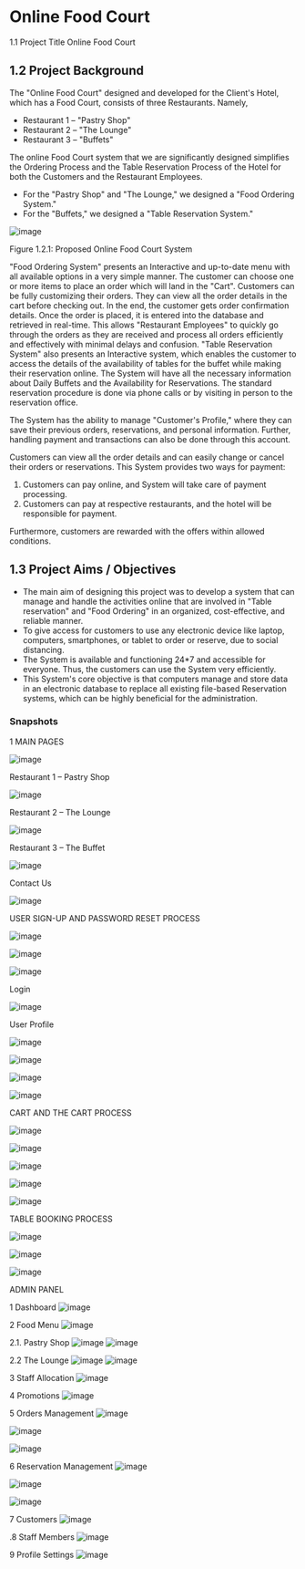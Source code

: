 # Online Food Court
1.1 Project Title
Online Food Court

## 1.2 Project Background

The "Online Food Court" designed and developed for the Client's Hotel, which has a Food Court, consists of three Restaurants. 
	Namely,
-	Restaurant 1 – "Pastry Shop" 
-	Restaurant 2 – "The Lounge" 
-	Restaurant 3 – "Buffets" 

The online Food Court system that we are significantly designed simplifies the Ordering Process and the Table Reservation Process of the Hotel for both the Customers and the Restaurant Employees. 

- For the "Pastry Shop" and "The Lounge," we designed a "Food Ordering System." 
- For the "Buffets," we designed a "Table Reservation System." 

![image](https://user-images.githubusercontent.com/64683688/159475375-7f88790a-3d2d-41bc-a18b-8062bc78e50e.png)
 
Figure 1.2.1: Proposed Online Food Court System

"Food Ordering System" presents an Interactive and up-to-date menu with all available options in a very simple manner. The customer can choose one or more items to place an order which will land in the "Cart". Customers can be fully customizing their orders. They can view all the order details in the cart before checking out. In the end, the customer gets order confirmation details. Once the order is placed, it is entered into the database and retrieved in real-time. This allows "Restaurant Employees" to quickly go through the orders as they are received and process all orders efficiently and effectively with minimal delays and confusion. "Table Reservation System" also presents an Interactive system, which enables the customer to access the details of the availability of tables for the buffet while making their reservation online. The System will have all the necessary information about Daily Buffets and the Availability for Reservations. The standard reservation procedure is done via phone calls or by visiting in person to the reservation office.  

The System has the ability to manage "Customer's Profile," where they can save their previous orders, reservations, and personal information. Further, handling payment and transactions can also be done through this account.  

Customers can view all the order details and can easily change or cancel their orders or reservations. This System provides two ways for payment:  

1.	Customers can pay online, and System will take care of payment processing.  
2.	Customers can pay at respective restaurants, and the hotel will be responsible for payment. 

Furthermore, customers are rewarded with the offers within allowed conditions.	

## 1.3 Project Aims / Objectives

-	The main aim of designing this project was to develop a system that can manage and handle the activities online that are involved in "Table reservation" and "Food Ordering" in an organized, cost-effective, and reliable manner. 
-	To give access for customers to use any electronic device like laptop, computers, smartphones, or tablet to order or reserve, due to social distancing. 
-	The System is available and functioning 24*7 and accessible for everyone. Thus, the customers can use the System very efficiently. 
-	This System's core objective is that computers manage and store data in an electronic database to replace all existing file-based Reservation systems, which can be highly beneficial for the administration. 

### Snapshots

1 MAIN PAGES

![image](https://user-images.githubusercontent.com/64683688/159487951-9362661c-e1b5-4ad5-b533-ba3cc8a6487a.png)

Restaurant 1 – Pastry Shop

![image](https://user-images.githubusercontent.com/64683688/159488008-7a07d2d0-a148-49f3-90ee-6f95382f895f.png)

Restaurant 2 – The Lounge

![image](https://user-images.githubusercontent.com/64683688/159488056-7d4d5702-5eef-4fb6-9b6a-a8e9b1897195.png)

Restaurant 3 – The Buffet

![image](https://user-images.githubusercontent.com/64683688/159488103-80a54205-4f89-4907-ac2e-66ce9140938d.png)

Contact Us

![image](https://user-images.githubusercontent.com/64683688/159488167-53f26bc3-a9dc-49ed-aee4-28f1d5e74ecc.png)

USER SIGN-UP AND PASSWORD RESET PROCESS

![image](https://user-images.githubusercontent.com/64683688/159488287-58d7f402-d0c6-435d-8ffc-6633549f1984.png)

![image](https://user-images.githubusercontent.com/64683688/159488558-41ad991a-eb4f-4713-b3f1-9989f6a215be.png)

![image](https://user-images.githubusercontent.com/64683688/159488598-daa704c8-1efc-4f24-851f-160a25447b21.png)

Login

![image](https://user-images.githubusercontent.com/64683688/159488584-3ba682f7-7ccd-44f7-a33a-d422ce6b2680.png)

User Profile

![image](https://user-images.githubusercontent.com/64683688/159488669-b4fe8d8b-52a5-4f69-9b99-d81c08fdc07b.png)

![image](https://user-images.githubusercontent.com/64683688/159488690-36b47a9d-39a3-4804-b06e-f21b116a5cab.png)

![image](https://user-images.githubusercontent.com/64683688/159488718-5a268d60-b785-4c7c-87a5-b2ebe6f52e6e.png)

![image](https://user-images.githubusercontent.com/64683688/159488755-e8250e54-bfdd-412a-8a8b-59fbdd9c7739.png)

CART AND THE CART PROCESS

![image](https://user-images.githubusercontent.com/64683688/159488876-f3cb5389-aafe-45a3-87ff-0a8a0291603c.png)

![image](https://user-images.githubusercontent.com/64683688/159488937-72c8d996-5388-4bc9-8fc2-682a42410d26.png)

![image](https://user-images.githubusercontent.com/64683688/159488948-740a7eed-83b4-4722-b3da-a9e9ac4736d8.png)

![image](https://user-images.githubusercontent.com/64683688/159489020-42f00e08-406d-4957-ae5b-7396245e8226.png)

![image](https://user-images.githubusercontent.com/64683688/159489052-03d55fd6-7a8e-4c3a-9137-8216bd239763.png)

TABLE BOOKING PROCESS

![image](https://user-images.githubusercontent.com/64683688/159493325-5ebb0723-028e-45e2-b54e-f265fb970a69.png)

![image](https://user-images.githubusercontent.com/64683688/159493347-1a3a42e4-76e1-4cec-a434-2d7bff4b0d31.png)

![image](https://user-images.githubusercontent.com/64683688/159493371-6b4fe846-ed28-4b7a-b29f-106f129194f1.png)

ADMIN PANEL

1 Dashboard
![image](https://user-images.githubusercontent.com/64683688/159649584-429526d9-af72-4d0d-9f0a-9285b2d30f7d.png)

2 Food Menu
![image](https://user-images.githubusercontent.com/64683688/159649613-ddbe4af4-9eeb-4eeb-bbbf-1e2081d78f85.png)

2.1. Pastry Shop
![image](https://user-images.githubusercontent.com/64683688/159649693-b47377d7-ed56-463b-b003-8a295500a083.png)
![image](https://user-images.githubusercontent.com/64683688/159649742-ba99647e-fa91-4a9b-a3ba-ffcce69b046f.png)

2.2 The Lounge
![image](https://user-images.githubusercontent.com/64683688/159649792-9ccbea15-26ac-4a11-94ce-6e9b7992bf86.png)
![image](https://user-images.githubusercontent.com/64683688/159649829-69f117fe-f1b1-4672-b3bb-5aebae8c49f1.png)

3 Staff Allocation
![image](https://user-images.githubusercontent.com/64683688/159649864-74f9b46b-cc5f-4c5b-a629-76a94e6d83d5.png)

4 Promotions
![image](https://user-images.githubusercontent.com/64683688/159649906-8c95ddb7-15ac-4792-a835-060f8e900649.png)

5 Orders Management
![image](https://user-images.githubusercontent.com/64683688/159649969-132d1c76-93b4-478a-ac7f-a02c94304a11.png)

![image](https://user-images.githubusercontent.com/64683688/159649984-46dfe9df-a7ad-4e8c-a605-479f29835dbd.png)

![image](https://user-images.githubusercontent.com/64683688/159649999-7a648f78-eb7b-4dee-85e8-3c0e19247a94.png)

6 Reservation Management
![image](https://user-images.githubusercontent.com/64683688/159650033-757f996c-bdd0-4c07-a06f-cc30124d7705.png)

![image](https://user-images.githubusercontent.com/64683688/159650054-18ab3c97-2550-4922-ba7d-1775147f1ce8.png)

![image](https://user-images.githubusercontent.com/64683688/159650082-b3f3e041-d613-4fe1-bb26-0b00e716fb81.png)

7 Customers
![image](https://user-images.githubusercontent.com/64683688/159650115-f6b53c09-ebbc-43bd-8ea6-f905b51ed53b.png)

.8 Staff Members
![image](https://user-images.githubusercontent.com/64683688/159650174-4246b2ba-66cb-4e14-a978-564400225e0e.png)

9 Profile Settings
![image](https://user-images.githubusercontent.com/64683688/159650218-b0d2ac6e-ef1d-4321-a7a7-f4b4df628a91.png)

